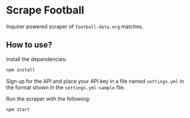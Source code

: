 # Scrape Football
Inquirer powered scraper of `football-data.org` matches.

## How to use?
Install the dependencies:
```bash
npm install
```

Sign up for the API and place your API key in a file named `settings.yml` in the format shown in the `settings.yml-sample` file.


Run the scraper with the following:

```bash
npm start
```